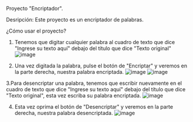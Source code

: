Proyecto "Encriptador".

Desripción:
Este proyecto es un encriptador de palabras.

¿Cómo usar el proyecto?
1. Tenemos que digitar cualquier palabra al cuadro de texto que dice "Ingrese su texto aquí" debajo del título que dice "Texto original"
![image](https://github.com/user-attachments/assets/f950ab54-4439-4831-8df0-cccde3006a87)

2. Una vez digitada la palabra, pulse el botón de "Encriptar" y veremos en la parte derecha, nuestra palabra encriptada.
![image](https://github.com/user-attachments/assets/b382b56c-af22-4f19-a8c2-05547ae0b910)
![image](https://github.com/user-attachments/assets/7d51545a-5f0c-4aab-9771-93f0a0ad14ce)

3.Para desencriptar una palabra, tenemos que escribir nuevamente en el cuadro de texto que dice "Ingrese su texto aquí" debajo del título que dice "Texto original", esta vez escriba su palabra encriptada.
![image](https://github.com/user-attachments/assets/6ae326c4-25a2-4527-b0d7-851acf24d2dd)

4. Esta vez oprima el botón de "Desencriptar" y veremos en la parte derecha, nuestra palabra desencriptada.
![image](https://github.com/user-attachments/assets/b20be821-a9d2-4d72-bb24-7e089d4a714e)

